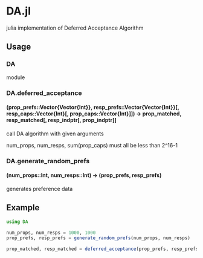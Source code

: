 # DA.jl

julia implementation of Deferred Acceptance Algorithm

## Usage

### DA

module

### DA.deferred_acceptance

#### (prop_prefs::Vector{Vector{Int}}, resp_prefs::Vector{Vector{Int}}[, resp_caps::Vector{Int}[, prop_caps::Vector{Int}]]) -> prop_matched, resp_matched[, resp_indptr[, prop_indptr]]

call DA algorithm with given arguments

num_props, num_resps, sum(prop_caps) must all be less than 2^16-1

### DA.generate_random_prefs

#### (num_props::Int, num_resps::Int) -> (prop_prefs, resp_prefs)

generates preference data

## Example

```julia
using DA

num_props, num_resps = 1000, 1000
prop_prefs, resp_prefs = generate_random_prefs(num_props, num_resps)

prop_matched, resp_matched = deferred_acceptance(prop_prefs, resp_prefs)
```

